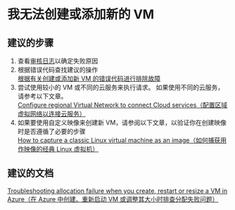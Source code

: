 <properties 
    pageTitle="I can't create or add a new VM" 
    description="我无法创建或添加新的 VM " 
    service="microsoft.classiccompute"
    resource="virtualmachines"
    authors="kasparks"
    displayOrder="4"
    selfHelpType="resource"
    supportTopicIds=""
    resourceTags="linux"
    productPesIds=""
    cloudEnvironments="public" 
 />
    

# 我无法创建或添加新的 VM

## **建议的步骤**
1. 查看[审核日志](data-blade:Microsoft_Azure_Insights.AzureDiagnosticsBladeWithParameter)以确定失败原因
2. 根据错误代码查找建议的操作 <br>
[根据有关创建或添加新 VM 的错误代码进行排除故障](https://azure.microsoft.com/documentation/articles/virtual-machines-allocation-failure/#error-string-lookup)
3. 尝试使用较小的 VM 或不同的云服务来执行请求。 如果使用不同的云服务，请参考以下文章。 <br>
[Configure regional Virtual Network to connect Cloud services（配置区域虚拟网络以连接云服务）](https://azure.microsoft.com/blog/vnet-to-vnet-connecting-virtual-networks-in-azure-across-different-regions/)
4. 如果要使用自定义映像来创建新 VM，请参阅以下文章，以验证你在创建映像时是否遵循了必要的步骤 <br>
[How to capture a classic Linux virtual machine as an image（如何捕获用作映像的经典 Linux 虚拟机）](https://azure.microsoft.com/documentation/articles/virtual-machines-linux-capture-image/)

## **建议的文档**
[Troubleshooting allocation failure when you create, restart or resize a VM in Azure（在 Azure 中创建、重新启动 VM 或调整其大小时排查分配失败问题）](https://azure.microsoft.com/documentation/articles/virtual-machines-allocation-failure/)



<!--HONumber=Jun16_HO5-->


